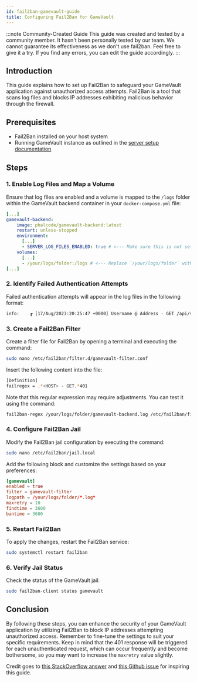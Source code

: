 ```yaml
---
id: fail2ban-gamevault-guide
title: Configuring Fail2Ban for GameVault
---
```


:::note Community-Created Guide
This guide was created and tested by a community member. It hasn't been personally tested by our team. We cannot guarantee its effectiveness as we don't use fail2ban. Feel free to give it a try. If you find any errors, you can edit the guide accordingly.
:::

## Introduction

This guide explains how to set up Fail2Ban to safeguard your GameVault application against unauthorized access attempts. Fail2Ban is a tool that scans log files and blocks IP addresses exhibiting malicious behavior through the firewall.

## Prerequisites

- Fail2Ban installed on your host system
- Running GameVault instance as outlined in the [server setup documentation](../server-docs/setup/setup.md)

## Steps

### 1. Enable Log Files and Map a Volume

Ensure that log files are enabled and a volume is mapped to the `/logs` folder within the GameVault backend container in your `docker-compose.yml` file:

```yaml
[...]
gamevault-backend:
    image: phalcode/gamevault-backend:latest
    restart: unless-stopped
    environment:
      [...]
      - SERVER_LOG_FILES_ENABLED: true # <--- Make sure this is not set to false. (Default was false before v11.0.1)
    volumes:
      [...]
      - /your/logs/folder:/logs # <--- Replace `/your/logs/folder` with the actual path to your log folder.
[...]
```

### 2. Identify Failed Authentication Attempts

Failed authentication attempts will appear in the log files in the following format:

```bash
info:    ┏ [17/Aug/2023:20:25:47 +0000] Username @ Address - GET /api/v1/users/me -> 401 - 28.231 ms - 112 - 'GameVault/1.3.0'
```

### 3. Create a Fail2Ban Filter

Create a filter file for Fail2Ban by opening a terminal and executing the command:

```bash
sudo nano /etc/fail2ban/filter.d/gamevault-filter.conf
```

Insert the following content into the file:

```bash
[Definition]
failregex = .*<HOST> - GET.*401
```

Note that this regular expression may require adjustments. You can test it using the command:

```bash
fail2ban-regex /your/logs/folder/gamevault-backend.log /etc/fail2ban/filter.d/gamevault-filter.conf
```

### 4. Configure Fail2Ban Jail

Modify the Fail2Ban jail configuration by executing the command:

```bash
sudo nano /etc/fail2ban/jail.local
```

Add the following block and customize the settings based on your preferences:

```conf
[gamevault]
enabled = true
filter = gamevault-filter
logpath = /your/logs/folder/*.log*
maxretry = 10
findtime = 3600
bantime = 3600
```

### 5. Restart Fail2Ban

To apply the changes, restart the Fail2Ban service:

```bash
sudo systemctl restart fail2ban
```

### 6. Verify Jail Status

Check the status of the GameVault jail:

```bash
sudo fail2ban-client status gamevault
```

## Conclusion

By following these steps, you can enhance the security of your GameVault application by utilizing Fail2Ban to block IP addresses attempting unauthorized access. Remember to fine-tune the settings to suit your specific requirements. Keep in mind that the 401 response will be triggered for each unauthenticated request, which can occur frequently and become bothersome, so you may want to increase the `maxretry` value slightly.

Credit goes to [this StackOverflow answer](https://stackoverflow.com/a/69575369/14570696) and [this Github issue](https://github.com/Phalcode/gamevault-backend/issues/175) for inspiring this guide.
